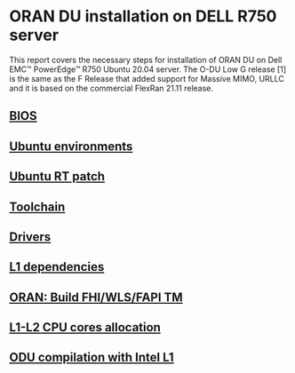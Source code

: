 # ORAN DU installation on DELL R750 server

This report covers the necessary steps for installation of ORAN DU on Dell EMC™ PowerEdge™ R750 Ubuntu 20.04 server.
The O-DU Low G release [1] is the same as the F Release that added support for Massive MIMO, URLLC and it is based on the commercial FlexRan 21.11 release.

## [BIOS](./BIOS.md)
## [Ubuntu environments](./Linux.md)
## [Ubuntu RT patch](./rt-patch.md)
## [Toolchain](./toolchain.md)
## [Drivers](./drivers.md)
## [L1 dependencies](./L1-deps.md)
## [ORAN: Build FHI/WLS/FAPI TM](https://docs.o-ran-sc.org/projects/o-ran-sc-o-du-phy/en/latest/run_l1.html)
## [L1-L2 CPU cores allocation](./lcore-allocation.md)
## [ODU compilation with Intel L1](./odu-high.md)
